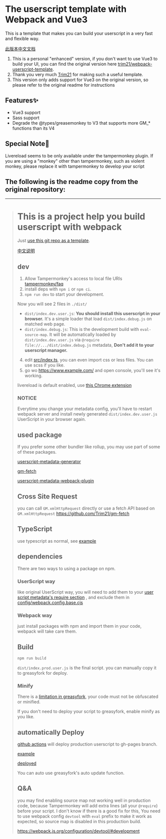 # The userscript template with Webpack and Vue3

This is a template that makes you can build your userscript in a very fast and flexible way.

[此版本中文文档](https://github.com/KurosakiRei/webpack-userscript-template-with-vue3/blob/master/readme.cn.md)

1. This is a personal "enhanced" version, if you don't want to use Vue3 to build your UI, you can find the original version here [trim21/webpack-userscript-template](https://github.com/trim21/webpack-userscript-template).
2. Thank you very much [Trim21](https://github.com/trim21) for making such a useful template.
3. This version only adds support for Vue3 on the original version, so please refer to the original readme for instructions

## Features✨

* Vue3 support
* Sass support
* Degrade the @types/greasemonkey to V3 that supports more GM_* functions than its V4

## Special Note📝

Livereload seems to be only available under the tampermonkey plugin. If you are using a "monkey" other than tampermonkey, such as violent monkey, please replace it with tampermonkey to develop your script

## The following is the readme copy from the original repository:

---

> # This is a project help you build userscript with webpack
>
> Just [use this git repo as a template](https://github.com/Trim21/webpack-userscript-template/generate).
>
> [中文说明](./readme.cn.md)
>
> ## dev
>
> 1. Allow Tampermonkey's access to local file URIs [tampermonkey/faq](https://tampermonkey.net/faq.php?ext=dhdg#Q204)
> 2. install deps with `npm i` or `npm ci`.
> 3. `npm run dev` to start your development.
>
> Now you will see 2 files in `./dist/`
>
> -   `dist/index.dev.user.js`: **You should install this userscript in your browser.** It's a simple loader that load `dist/index.debug.js` on matched web page.
> -   `dist/index.debug.js`: This is the development build with `eval-source-map`. It will be automatically loaded by `dist/index.dev.user.js` via `@require file://.../dist/index.debug.js` metadata, **Don't add it to your userscript manager.**
>
> 4. edit [src/index.ts](./src/index.ts), you can even import css or less files. You can use scss if you like.
> 5. go wo <https://www.example.com/> and open console, you'll see it's working.
>
> livereload is default enabled, use [this Chrome extension](https://chrome.google.com/webstore/detail/jnihajbhpnppcggbcgedagnkighmdlei)
>
> ### NOTICE
>
> Everytime you change your metadata config,
> you'll have to restart webpack server and install newly generated `dist/index.dev.user.js` UserScript in your browser again.
>
> ## used package
>
> If you prefer some other bundler like rollup, you may use part of some of these packages.
>
> [userscript-metadata-generator](https://github.com/trim21/userscript-metadata-generator)
>
> [gm-fetch](https://github.com/trim21/gm-fetch)
>
> [userscript-metadata-webpack-plugin](https://github.com/trim21/userscript-metadata-webpack-plugin)
>
>
> ## Cross Site Request
>
> you can call `GM.xmlHttpRequest` directly or use a fetch API based on `GM.xmlHttpRequest` <https://github.com/Trim21/gm-fetch>
>
> ## TypeScript
>
> use typescript as normal, see [example](src/index.ts)
>
> ## dependencies
>
> There are two ways to using a package on npm.
>
> ### UserScript way
>
> like original UserScript way, you will need to add them to your [user script metadata's require section](./config/metadata.cjs#L16-L18) , and exclude them in [config/webpack.config.base.cjs](./config/webpack.config.base.cjs#L18-L20)
>
> ### Webpack way
>
> just install packages with npm and import them in your code, webpack will take care them.
>
> ## Build
>
> ```bash
> npm run build
> ```
>
> `dist/index.prod.user.js` is the final script. you can manually copy it to greasyfork for deploy.
>
> ### Minify
>
> There is a [limitation in greasyfork](https://greasyfork.org/en/help/code-rules), your code must not be obfuscated or minified.
>
> If you don't need to deploy your script to greasyfork, enable minify as you like.
>
> ## automatically Deploy
>
> [github actions](./.github/workflows/deploy.yaml#L36) will deploy production userscript to gh-pages branch.
>
> [example](https://github.com/Trim21/webpack-userscript-template/tree/gh-pages)
>
> [deployed](https://trim21.github.io/webpack-userscript-template/)
>
> You can auto use greasyfork's auto update function.
>
> ## Q&A
>
> you may find enabling source map not working well in production code, because Tampermonkey will add extra lines (all your `@require`) before your script. I don't know if there is a good fix for this, You need to use webpack config `devtool` with `eval` prefix to make it work as expected, so source map is disabled in this production build.
>
> <https://webpack.js.org/configuration/devtool/#development>
